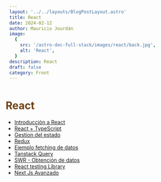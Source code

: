```yaml
---
layout: '../../layouts/BlogPostLayout.astro'
title: React
date: 2024-02-12
author: Mauricio Jourdán
image:
  {
    src: '/astro-doc-full-stack/images/react/back.jpg',
    alt: 'React',
  }
description: React
draft: false
category: Front
---
```


# React

- [Introducción a React](/astro-doc-full-stack/blog/react/introduccion-a-react)
- [React + TypeScript](/astro-doc-full-stack/blog/react/react-typescript)
- [Gestion del estado](/astro-doc-full-stack/blog/react/gestion-del-estado)
- [Redux](/astro-doc-full-stack/blog/react/redux) 
- [Ejemplo fetching de datos](/astro-doc-full-stack/blog/react/ejemplo-fetching-datos)
- [Tanstack Query](/astro-doc-full-stack/blog/react/tanstack-query)
- [SWR - Obtención de datos](/astro-doc-full-stack/blog/react/swr)
- [React testing Library](/astro-doc-full-stack/blog/react/react-testing-library) 
- [Next Js Avanzado](/astro-doc-full-stack/blog/react/next-js-avanzado)

<style>
  h1 { color: #713f12; }
  h2 { color: #2563eb; }
  h3 { color: #a855f7; }
  img {
    width: 100%;
    height: 100%;
    object-fit: cover;
  }
  img[alt="Nest Inyección de dependencias."] {
  max-width:  400px;
  margin: 0 auto;
  display: block;
  }
  pre {
    padding: 10px;
  }
</style>

